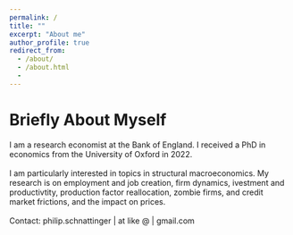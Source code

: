 ```yaml
---
permalink: /
title: ""
excerpt: "About me"
author_profile: true
redirect_from: 
  - /about/
  - /about.html
  - 
---
```

# Briefly About Myself
I am a research economist at the Bank of England. I received a PhD in economics from the University of Oxford in 2022. 
<br />
<br />
I am particularly interested in topics in structural macroeconomics. My research is on employment and job creation, firm dynamics, ivestment and productivtity, production factor reallocation, zombie firms, and credit market frictions, and the impact on prices. 
<br />
<br />
Contact:  philip.schnattinger | at like @ | gmail.com
<br />
<br />
<br />
<br />
<br />
<br />
<br />
<br />
<br />
<br />
<br />
<br />
<br />
<br />
<br />
<br />
<br />
<br />
<br />
<br />
<br />
<br />
<br />
<br />
<br />
<br />
<br />
<br />





















